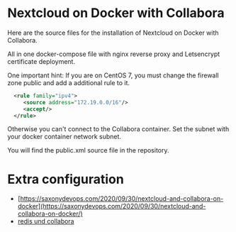 # Nextcloud on Docker with Collabora
Here are the source files for the installation of Nextcloud on Docker with Collabora. 

All in one docker-compose file with nginx reverse proxy and Letsencrypt certificate deployment. 

One important hint: If you are on CentOS 7, you must change the firewall zone public and add a additional rule to it.

```xml
  <rule family="ipv4">
     <source address="172.19.0.0/16"/>
     <accept/>
  </rule>
```

Otherwise you can't connect to the Collabora container. Set the subnet with your docker container network subnet. 

You will find the public.xml source file in the repository.

# Extra configuration

+ [https://saxonydevops.com/2020/09/30/nextcloud-and-collabora-on-docker](https://saxonydevops.com/2020/09/30/nextcloud-and-collabora-on-docker/)
+ [redis und collabora](https://github.com/SnowMB/nextcloud)

